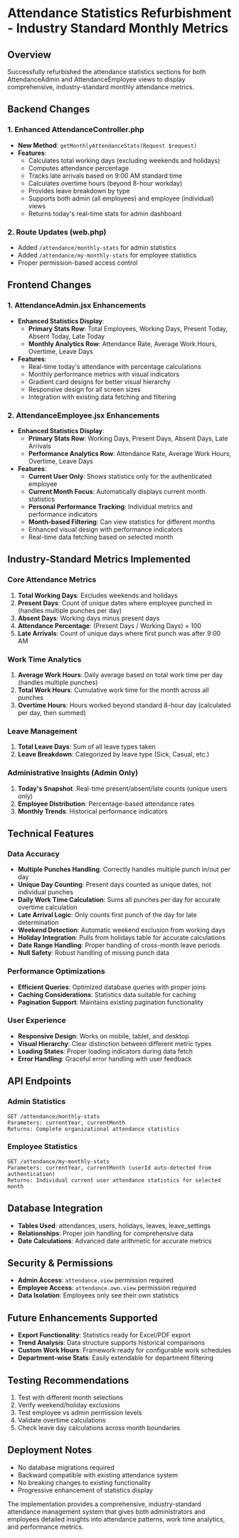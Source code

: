 # Attendance Statistics Refurbishment - Industry Standard Monthly Metrics

## Overview
Successfully refurbished the attendance statistics sections for both AttendanceAdmin and AttendanceEmployee views to display comprehensive, industry-standard monthly attendance metrics.

## Backend Changes

### 1. Enhanced AttendanceController.php
- **New Method**: `getMonthlyAttendanceStats(Request $request)`
- **Features**:
  - Calculates total working days (excluding weekends and holidays)
  - Computes attendance percentage
  - Tracks late arrivals based on 9:00 AM standard time
  - Calculates overtime hours (beyond 8-hour workday)
  - Provides leave breakdown by type
  - Supports both admin (all employees) and employee (individual) views
  - Returns today's real-time stats for admin dashboard

### 2. Route Updates (web.php)
- Added `/attendance/monthly-stats` for admin statistics
- Added `/attendance/my-monthly-stats` for employee statistics
- Proper permission-based access control

## Frontend Changes

### 1. AttendanceAdmin.jsx Enhancements
- **Enhanced Statistics Display**:
  - **Primary Stats Row**: Total Employees, Working Days, Present Today, Absent Today, Late Today
  - **Monthly Analytics Row**: Attendance Rate, Average Work Hours, Overtime, Leave Days
- **Features**:
  - Real-time today's attendance with percentage calculations
  - Monthly performance metrics with visual indicators
  - Gradient card designs for better visual hierarchy
  - Responsive design for all screen sizes
  - Integration with existing data fetching and filtering

### 2. AttendanceEmployee.jsx Enhancements
- **Enhanced Statistics Display**:
  - **Primary Stats Row**: Working Days, Present Days, Absent Days, Late Arrivals
  - **Performance Analytics Row**: Attendance Rate, Average Work Hours, Overtime, Leave Days
- **Features**:
  - **Current User Only**: Shows statistics only for the authenticated employee
  - **Current Month Focus**: Automatically displays current month statistics
  - **Personal Performance Tracking**: Individual metrics and performance indicators
  - **Month-based Filtering**: Can view statistics for different months
  - Enhanced visual design with performance indicators
  - Real-time data fetching based on selected month

## Industry-Standard Metrics Implemented

### Core Attendance Metrics
1. **Total Working Days**: Excludes weekends and holidays
2. **Present Days**: Count of unique dates where employee punched in (handles multiple punches per day)
3. **Absent Days**: Working days minus present days
4. **Attendance Percentage**: (Present Days / Working Days) × 100
5. **Late Arrivals**: Count of unique days where first punch was after 9:00 AM

### Work Time Analytics
1. **Average Work Hours**: Daily average based on total work time per day (handles multiple punches)
2. **Total Work Hours**: Cumulative work time for the month across all punches
3. **Overtime Hours**: Hours worked beyond standard 8-hour day (calculated per day, then summed)

### Leave Management
1. **Total Leave Days**: Sum of all leave types taken
2. **Leave Breakdown**: Categorized by leave type (Sick, Casual, etc.)

### Administrative Insights (Admin Only)
1. **Today's Snapshot**: Real-time present/absent/late counts (unique users only)
2. **Employee Distribution**: Percentage-based attendance rates
3. **Monthly Trends**: Historical performance indicators

## Technical Features

### Data Accuracy
- **Multiple Punches Handling**: Correctly handles multiple punch in/out per day
- **Unique Day Counting**: Present days counted as unique dates, not individual punches
- **Daily Work Time Calculation**: Sums all punches per day for accurate overtime calculation
- **Late Arrival Logic**: Only counts first punch of the day for late determination
- **Weekend Detection**: Automatic weekend exclusion from working days
- **Holiday Integration**: Pulls from holidays table for accurate calculations
- **Date Range Handling**: Proper handling of cross-month leave periods
- **Null Safety**: Robust handling of missing punch data

### Performance Optimizations
- **Efficient Queries**: Optimized database queries with proper joins
- **Caching Considerations**: Statistics data suitable for caching
- **Pagination Support**: Maintains existing pagination functionality

### User Experience
- **Responsive Design**: Works on mobile, tablet, and desktop
- **Visual Hierarchy**: Clear distinction between different metric types
- **Loading States**: Proper loading indicators during data fetch
- **Error Handling**: Graceful error handling with user feedback

## API Endpoints

### Admin Statistics
```
GET /attendance/monthly-stats
Parameters: currentYear, currentMonth
Returns: Complete organizational attendance statistics
```

### Employee Statistics
```
GET /attendance/my-monthly-stats  
Parameters: currentYear, currentMonth (userId auto-detected from authentication)
Returns: Individual current user attendance statistics for selected month
```

## Database Integration
- **Tables Used**: attendances, users, holidays, leaves, leave_settings
- **Relationships**: Proper join handling for comprehensive data
- **Date Calculations**: Advanced date arithmetic for accurate metrics

## Security & Permissions
- **Admin Access**: `attendance.view` permission required
- **Employee Access**: `attendance.own.view` permission required
- **Data Isolation**: Employees only see their own statistics

## Future Enhancements Supported
- **Export Functionality**: Statistics ready for Excel/PDF export
- **Trend Analysis**: Data structure supports historical comparisons
- **Custom Work Hours**: Framework ready for configurable work schedules
- **Department-wise Stats**: Easily extendable for department filtering

## Testing Recommendations
1. Test with different month selections
2. Verify weekend/holiday exclusions
3. Test employee vs admin permission levels
4. Validate overtime calculations
5. Check leave day calculations across month boundaries

## Deployment Notes
- No database migrations required
- Backward compatible with existing attendance system
- No breaking changes to existing functionality
- Progressive enhancement of statistics display

The implementation provides a comprehensive, industry-standard attendance management system that gives both administrators and employees detailed insights into attendance patterns, work time analytics, and performance metrics.
